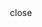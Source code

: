 <!DOCTYPE html>
<html>
<head>
<meta name="description" content="Access the world wide web">
<meta name="viewport" content="width=device-width, initial-scale=1.0">
<link rel="stylesheet" href="css/index.css">
<link rel="icon" href="" id="favicon">
<script src="./script/particles.js"></script>
<script async>
            // Incognito analytics
            // Only tracks user visits!
            // Remove when needed.
            navigator.sendBeacon('./data/visit');
            (async() => {
                const res = await fetch('./data/create-id');
                const id = await res.text();
    
                setInterval(() => {
                    navigator.sendBeacon('./data/keep-alive', id);
                }, 15000)
    
                window.addEventListener('beforeunload', () => {
                    navigator.sendBeacon('./data/destroy', id);
                });
    
            })();
        </script>
</head>
<body>
<script>
            document.body.setAttribute('data-appearance', (localStorage.getItem('incog||appearance')))
        </script>
<header data-init>
<div class="search"></div>
<nav></nav>
<a id="open-nav"><i style="color: var(--accent)" class="fas fa-sliders-h secondary"></i></a>
<a id="close-nav">close</a>
</header>
<main></main>
<iframe src="about:blank" class="access-frame" style="position: absolute; overflow-x: hidden; width: 100%; height: 100%; display: none; border: none; background: #FFF;"></iframe>
<form id="access-form"></form>
<div class="particles"></div>
<script src="script/index.js" type="module"></script>
</body>
</html>
